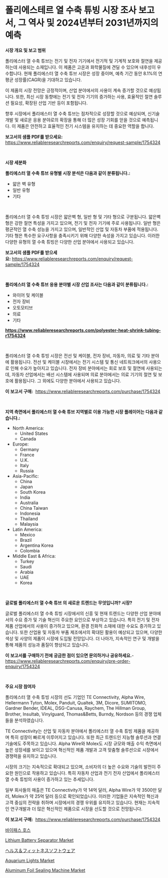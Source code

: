 <p><h1>폴리에스테르 열 수축 튜빙 시장 조사 보고서, 그 역사 및 2024년부터 2031년까지의 예측</h1></p><p><strong>시장 개요 및 보고 범위</strong></p>
<p><p>폴리에스터 열 수축 튜브는 전기 및 전자 기기에서 전기적 및 기계적 보호와 절연을 제공하는데 사용되는 소재입니다. 이 제품은 고온과 화학물질에 견딜 수 있으며 내후성이 우수합니다. 현재 폴리에스터 열 수축 튜브 시장은 성장 중이며, 예측 기간 동안 8.1%의 연평균 성장률(CAGR)을 기대하고 있습니다. </p><p>이 제품의 시장 전망은 긍정적이며, 산업 분야에서의 사용이 계속 증가할 것으로 예상됩니다. 또한, 최신 시장 동향에는 전기 및 전자 기기의 증가하는 사용, 효율적인 절연 솔루션 필요성, 확장된 산업 기반 등이 포함됩니다. </p><p>향후 시장에서 폴리에스터 열 수축 튜브는 점차적으로 성장할 것으로 예상되며, 신기술 개발 및 새로운 응용 분야로의 확장을 통해 더 많은 성장 기회를 얻을 것으로 예측됩니다. 이 제품은 안전하고 효율적인 전기 시스템을 유지하는 데 중요한 역할을 합니다.</p></p>
<p><strong>보고서의 샘플 PDF를 받으세요:</strong> <a href="https://www.reliableresearchreports.com/enquiry/request-sample/1754324">https://www.reliableresearchreports.com/enquiry/request-sample/1754324</a></p>
<p>&nbsp;</p>
<p><strong>시장 세분화</strong></p>
<p><strong>폴리에스터 열 수축 튜브 유형별 시장 분석은 다음과 같이 분류됩니다.:</strong></p>
<p><ul><li>얇은 벽 유형</li><li>일반 유형</li><li>기타</li></ul></p>
<p>&nbsp;</p>
<p><p>폴리에스터 열 수축 튜빙 시장은 얇은벽 형, 일반 형 및 기타 형으로 구분됩니다. 얇은벽 형은 강한 절연 특성을 가지고 있으며, 전기 및 전자 기기에 주로 사용됩니다. 일반 형은 평균적인 열 수축 성능을 가지고 있으며, 일반적인 산업 및 자동차 부품에 적용됩니다. 기타 형은 특수한 요구사항을 충족시키기 위해 다양한 속성을 가지고 있습니다. 이러한 다양한 유형의 열 수축 튜빙은 다양한 산업 분야에서 사용되고 있습니다.</p></p>
<p><strong>보고서의 샘플 PDF를 받으세요:</strong>&nbsp;<a href="https://www.reliableresearchreports.com/enquiry/request-sample/1754324">https://www.reliableresearchreports.com/enquiry/request-sample/1754324</a></p>
<p>&nbsp;</p>
<p><strong> 폴리에스터 열 수축 튜브 응용 분야별 시장 산업 조사는 다음과 같이 분류됩니다.:</strong></p>
<p><ul><li>와이어 및 케이블</li><li>전자 장비</li><li>오토모티브</li><li>의료</li><li>기타</li></ul></p>
<p><strong><a href="https://www.reliableresearchreports.com/polyester-heat-shrink-tubing-r1754324">https://www.reliableresearchreports.com/polyester-heat-shrink-tubing-r1754324</a></strong></p>
<p>&nbsp;</p>
<p><p>폴리에스터 열 수축 튜빙 시장은 전선 및 케이블, 전자 장비, 자동차, 의료 및 기타 분야에 활용됩니다. 전선 및 케이블 시장에서는 전기 시스템 및 통신 네트워크에서의 사용으로 인해 수요가 높아지고 있습니다. 전자 장비 분야에서는 회로 보호 및 절연에 사용되는데, 자동차 산업에서는 배선 시스템에 사용되며 의료 분야에서는 의료 기기의 절연 및 보호에 활용됩니다. 그 외에도 다양한 분야에서 사용되고 있습니다.</p></p>
<p><strong>이 보고서 구매:</strong>&nbsp; <a href="https://www.reliableresearchreports.com/purchase/1754324">https://www.reliableresearchreports.com/purchase/1754324</a></p>
<p>&nbsp;</p>
<p><strong>지역 측면에서 폴리에스터 열 수축 튜브 지역별로 이용 가능한 시장 플레이어는 다음과 같습니다.:</strong></p>
<p><ul>
    <li>
        North America:
        <ul>
            <li>United States</li>
            <li>Canada</li>
        </ul>
    </li>
    <li>
        Europe:
        <ul>
            <li>Germany</li>
            <li>France</li>
            <li>U.K.</li>
            <li>Italy</li>
            <li>Russia</li>
        </ul>
    </li>
    <li>
        Asia-Pacific:
        <ul>
            <li>China</li>
            <li>Japan</li>
            <li>South Korea</li>
            <li>India</li>
            <li>Australia</li>
            <li>China Taiwan</li>
            <li>Indonesia</li>
            <li>Thailand</li>
            <li>Malaysia</li>
        </ul>
    </li>
    <li>
        Latin America:
        <ul>
            <li>Mexico</li>
            <li>Brazil</li>
            <li>Argentina Korea</li>
            <li>Colombia</li>
        </ul>
    </li>
    <li>
        Middle East & Africa:
        <ul>
            <li>Turkey</li>
            <li>Saudi</li>
            <li>Arabia</li>
            <li>UAE</li>
            <li>Korea</li>
        </ul>
    </li>
    </ul></p>
<p>&nbsp;</p>
<p><strong>글로벌 폴리에스터 열 수축 튜브 의 새로운 트렌드는 무엇입니까? 시장?</strong></p>
<p><p>글로벌 폴리에스터 열 수축 튜빙 시장에서의 신흥 및 현재 트렌드는 다양한 산업 분야에서의 수요 증가 및 기술 혁신이 주요한 요인으로 부상하고 있습니다. 특히 전기 및 전자 제품 산업에서의 사용이 증가하고 있으며, 환경 친화적 소재에 대한 수요도 증가하고 있습니다. 또한 산업용 및 자동차 부품 제조에서의 확대된 활용이 예상되고 있으며, 다양한 색상 및 사양의 제품이 시장에 도입될 전망입니다. 더 나아가, 지속적인 연구 및 개발을 통해 제품의 성능과 품질이 향상되고 있습니다.</p></p>
<p><strong>이 보고서를 구매하기 전에 궁금한 점이 있으면 문의하거나 공유하세요.</strong>- <a href="https://www.reliableresearchreports.com/enquiry/pre-order-enquiry/1754324">https://www.reliableresearchreports.com/enquiry/pre-order-enquiry/1754324</a></p>
<p>&nbsp;</p>
<p><strong>주요 시장 참여자</strong></p>
<p><p>폴리에스터 열 수축 튜빙 시장의 선도 기업인 TE Connectivity, Alpha Wire, Hellermann Tyton, Molex, Panduit, Qualtek, 3M, Dicore, SUMITOMO, Gardner Bender, IDEAL, DSG-Canusa, Raychem, The Hillman Group, Brother, Insultab, Vinylguard, Thomas&Betts, Burndy, Nordson 등의 경쟁 업체들을 분석하였습니다. </p><p>TE Connectivity는 산업 및 자동차 분야에서 폴리에스터 열 수축 튜빙 제품을 제공하며 특히 성장이 빠르게 이루어지고 있습니다. 또한 최근 트렌드인 지능형 솔루션과 연결 기술에도 주목하고 있습니다. Alpha Wire와 Molex도 시장 규모와 매출 수익 측면에서 높은 성장세를 보이고 있으며 혁신적인 제품 개발과 고객 맞춤형 솔루션으로 시장에서 경쟁력을 유지하고 있습니다.</p><p>시장의 크기는 지속적으로 확대되고 있으며, 소비자의 더 높은 수요와 기술의 발전이 주요한 원인으로 작용하고 있습니다. 특히 자동차 산업과 전기 전자 산업에서 폴리에스터 열 수축 튜빙의 사용이 증가하고 있는 추세입니다.</p><p>일부 회사들의 매출은 TE Connectivity가 약 14억 달러, Alpha Wire가 약 3500만 달러, Molex가 약 25억 달러 등으로 확인되었습니다. 이러한 기업들은 지속적인 혁신과 고객 중심의 전략을 취하며 시장에서의 경쟁 우위를 유지하고 있습니다. 현재는 지속적인 연구개발과 더 많은 혁신적인 제품으로 시장을 선도할 것으로 전망됩니다.</p></p>
<p><strong>이 보고서 구매:</strong>&nbsp;&nbsp;<a href="https://www.reliableresearchreports.com/purchase/1754324">https://www.reliableresearchreports.com/purchase/1754324</a></p>
<p><p><a href="https://medium.com/@flower89678/%EB%B0%94%EC%9D%B4%ED%8C%A8%EC%8A%A4-%ED%98%B8%EC%8A%A4-%EC%8B%9C%EC%9E%A5-%EA%B7%9C%EB%AA%A8-%EC%8B%9C%EC%9E%A5-%EC%A0%84%EB%A7%9D-%EB%B0%8F-%EC%8B%9C%EC%9E%A5-%EC%98%88%EC%B8%A1-2024%EB%85%84%EB%B6%80%ED%84%B0-2031%EB%85%84-ac239712e382">바이패스 호스</a></p><p><a href="https://www.linkedin.com/pulse/lithium-battery-separator-market-size-outlook-forecast-x5fxe?trackingId=HNGcNycq9Pja2K868mTILw%3D%3D">Lithium Battery Separator Market</a></p><p><a href="https://medium.com/@gustavorn8776xcc/%E5%81%A5%E5%BA%B7-%E3%83%95%E3%82%A3%E3%83%83%E3%83%88%E3%83%8D%E3%82%B9%E3%82%BD%E3%83%95%E3%83%88%E3%82%A6%E3%82%A7%E3%82%A2%E5%B8%82%E5%A0%B4-%E5%B8%82%E5%A0%B4cagr-%E5%B8%82%E5%A0%B4%E3%83%88%E3%83%AC%E3%83%B3%E3%83%89-%E3%81%8A%E3%82%88%E3%81%B3%E6%88%90%E9%95%B7%E6%88%A6%E7%95%A5%E3%81%AB%E9%96%A2%E3%81%99%E3%82%8B%E6%83%85%E5%A0%B1-134f64a39a24">ヘルス＆フィットネスソフトウェア</a></p><p><a href="https://www.linkedin.com/pulse/aquarium-lights-market-size-trends-complete-industry-overview-56dae?trackingId=YVBMJWSPWnR1Scg9fifTTg%3D%3D">Aquarium Lights Market</a></p><p><a href="https://github.com/biheemgalvinlouises6hokrh3h/Market-Research-Report-List-2/blob/main/aluminum-foil-sealing-machine-market.md">Aluminum Foil Sealing Machine Market</a></p></p>
